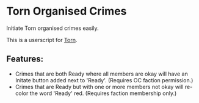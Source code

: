 Torn Organised Crimes
=====================
Initiate Torn organised crimes easily.

This is a userscript for [Torn](http://www.torn.com).

Features:
---------
* Crimes that are both Ready where all members are okay will have an Initate button added next to 'Ready'. (Requires OC faction permission.)
* Crimes that are Ready but with one or more members not okay will re-color the word 'Ready' red. (Requires faction membership only.)

